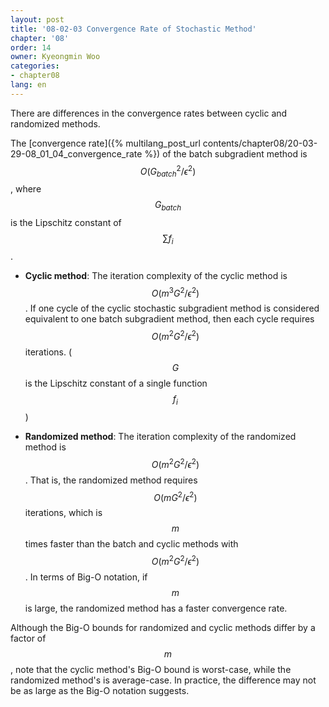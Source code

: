 ```yaml
---
layout: post
title: '08-02-03 Convergence Rate of Stochastic Method'
chapter: '08'
order: 14
owner: Kyeongmin Woo
categories:
- chapter08
lang: en
---
```


There are differences in the convergence rates between cyclic and randomized methods.

The [convergence rate]({% multilang_post_url contents/chapter08/20-03-29-08_01_04_convergence_rate %}) of the batch subgradient method is $$O(G_{batch}^{2}/\epsilon^{2})$$, where $$G_{batch}$$ is the Lipschitz constant of $$\sum f_i$$.

- **Cyclic method**: The iteration complexity of the cyclic method is $$O(m^{3}G^{2}/\epsilon^{2})$$. If one cycle of the cyclic stochastic subgradient method is considered equivalent to one batch subgradient method, then each cycle requires $$O(m^{2}G^{2}/\epsilon^{2})$$ iterations. ($$G$$ is the Lipschitz constant of a single function $$f_i$$)

- **Randomized method**: The iteration complexity of the randomized method is $$O(m^{2}G^{2}/\epsilon^{2})$$. That is, the randomized method requires $$O(mG^{2}/\epsilon^2)$$ iterations, which is $$m$$ times faster than the batch and cyclic methods with $$O(m^2G^2/\epsilon^2)$$. In terms of Big-O notation, if $$m$$ is large, the randomized method has a faster convergence rate.

Although the Big-O bounds for randomized and cyclic methods differ by a factor of $$m$$, note that the cyclic method's Big-O bound is worst-case, while the randomized method's is average-case. In practice, the difference may not be as large as the Big-O notation suggests.
